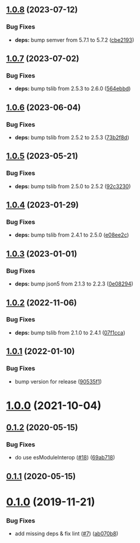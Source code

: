 ## [1.0.8](https://github.com/oclif/color/compare/1.0.7...1.0.8) (2023-07-12)


### Bug Fixes

* **deps:** bump semver from 5.7.1 to 5.7.2 ([cbe2193](https://github.com/oclif/color/commit/cbe219368050690c3b0248425f8599c247de4f95))



## [1.0.7](https://github.com/oclif/color/compare/1.0.6...1.0.7) (2023-07-02)


### Bug Fixes

* **deps:** bump tslib from 2.5.3 to 2.6.0 ([564ebbd](https://github.com/oclif/color/commit/564ebbd06a9037e4d9fefeda76a120cd8a8a5b1f))



## [1.0.6](https://github.com/oclif/color/compare/1.0.5...1.0.6) (2023-06-04)


### Bug Fixes

* **deps:** bump tslib from 2.5.2 to 2.5.3 ([73b2f8d](https://github.com/oclif/color/commit/73b2f8d54c5de94b14c44e44b41171421682f39a))



## [1.0.5](https://github.com/oclif/color/compare/1.0.4...1.0.5) (2023-05-21)


### Bug Fixes

* **deps:** bump tslib from 2.5.0 to 2.5.2 ([92c3230](https://github.com/oclif/color/commit/92c3230b562ed6dbd4a4fa061515c51caeefef52))



## [1.0.4](https://github.com/oclif/color/compare/1.0.3...1.0.4) (2023-01-29)


### Bug Fixes

* **deps:** bump tslib from 2.4.1 to 2.5.0 ([e08ee2c](https://github.com/oclif/color/commit/e08ee2c66cf15eeb82289b8bafd7e16cb0a3e966))



## [1.0.3](https://github.com/oclif/color/compare/1.0.2...1.0.3) (2023-01-01)


### Bug Fixes

* **deps:** bump json5 from 2.1.3 to 2.2.3 ([0e08294](https://github.com/oclif/color/commit/0e082940282abca6bd76204bd1ac9f74f74ec2b6))



## [1.0.2](https://github.com/oclif/color/compare/v1.0.1...1.0.2) (2022-11-06)


### Bug Fixes

* **deps:** bump tslib from 2.1.0 to 2.4.1 ([07f1cca](https://github.com/oclif/color/commit/07f1cca2f86c064640bf22d0e539aea05b679c06))



## [1.0.1](https://github.com/oclif/color/compare/v1.0.0...v1.0.1) (2022-01-10)


### Bug Fixes

* bump version for release ([90535f1](https://github.com/oclif/color/commit/90535f19d8e67aea3922530e7c34503fbca8fa82))



# [1.0.0](https://github.com/oclif/color/compare/v0.1.2...v1.0.0) (2021-10-04)



## [0.1.2](https://github.com/oclif/color/compare/v0.1.1...v0.1.2) (2020-05-15)


### Bug Fixes

* do use esModuleInterop ([#18](https://github.com/oclif/color/issues/18)) ([69ab718](https://github.com/oclif/color/commit/69ab718ffb51540e307f7e44e0db629367bd5aac))



## [0.1.1](https://github.com/oclif/color/compare/v0.1.0...v0.1.1) (2020-05-15)



# [0.1.0](https://github.com/oclif/color/compare/ab070b8335cfe186585c19ac6cc0b130c81207d7...v0.1.0) (2019-11-21)


### Bug Fixes

* add missing deps & fix lint ([#7](https://github.com/oclif/color/issues/7)) ([ab070b8](https://github.com/oclif/color/commit/ab070b8335cfe186585c19ac6cc0b130c81207d7))



